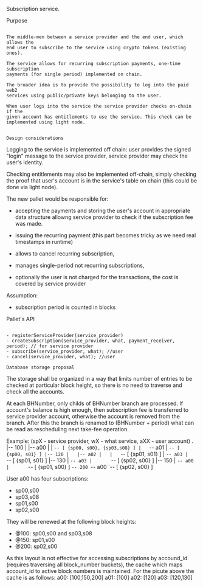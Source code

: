 Subscription service.

Purpose
~~~~~~~

The middle-men between a service provider and the end user, which allows the
end user to subscribe to the service using crypto tokens (existing ones).

The service allows for recurring subscription payments, one-time subscription
payments (for single period) implemented on chain.

The broader idea is to provide the possibility to log into the paid web2
services using public/private keys belonging to the user.

When user logs into the service the service provider checks on-chain if the
given account has entitlements to use the service. This check can be
implemented using light node.


Design considerations
~~~~~~~~~~~~~~~~~~~~~

Logging to the service is implemented off chain: user provides the signed
"login" message to the service provider, service provider may check the user's
identity.

Checking entitlements may also be implemented off-chain, simply checking the
proof that user's account is in the service's table on chain (this could be
done via light node).

The new pallet would be responsible for:
- accepting the payments and storing the user's account in appropriate data
  structure allowng service provider to check if the subscription fee was made.

- issuing the recurring payment (this part becomes tricky as we need real
  timestamps in runtime)

- allows to cancel recurring subscription,

- manages single-period not recurring subscriptions,

- optionally the user is not charged for the transactions, the cost is covered by service
  provider

Assumption:
- subscription period is counted in blocks


Pallet's API
~~~~~~~~~~~~

- registerServiceProvider(service_provider)
- createSubscription(service_provider, what, payment_receiver, period); // for service provider
- subscribe(service_provider, what); //user
- cancel(service_provider, what); //user

Database storage proposal
~~~~~~~~~~~~~~~~~~~~~~~~~

The storage shall be organized in a way that limits number of entries to be
checked at particular block height, so there is no need to traverse and check
all the accounts.

At each BHNumber, only childs of BHNumber branch are processed. If account's
balance is high enough, then subscription fee is  transferred to service
provider account, otherwise the account is removed from the branch.  After
this the branch is renamed to (BHNumber + period) what can be read as
rescheduling next take-fee operation.


Example:
(spX - service provider, wX - what service, aXX - user account)
.
|-- 100
|   |-- a00
|   |   `-- [ {sp00, s00}, {sp03,s08} ]
|   `-- a01
|       `-- [ {sp00, s01} ]
|-- 120
|   |-- a02
|   |   `-- [ {sp01, s01} ]
|   `-- a03
|       `-- [ {sp01, s01} ]
|-- 130
|   `-- a03
|       `-- [ {sp02, s00} ]
|-- 150
|   `-- a00
|       `-- [ {sp01, s00} ]
`-- 200
    `-- a00
        `-- [ {sp02, s00} ]

User a00 has four subscriptions:
- sp00,s00
- sp03,s08
- sp01,s00
- sp02,s00

They will be renewed at the following block heights:
- @100: sp00,s00 and  sp03,s08
- @150: sp01,s00
- @200: sp02,s00

As this layout is not effective for accessing subscriptions by accound_id
(requires traversing all block_number buckets), the cache which maps account_id
to active block numbers is maintained.  For the picute above the cache is as
follows:
  a00: [100,150,200]
  a01: [100]
  a02: [120]
  a03: [120,130]



